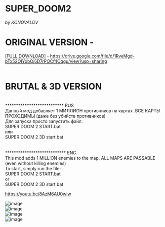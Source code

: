 # SUPER_DOOM2
<p><em>by KONOVALOV</em></p>

# ORIGINAL VERSION - 
[[FULL DOWNLOAD]](https://drive.google.com/file/d/1RveMgd-bTx52OIYobQj6D7rPQCf4Cqgu/view?usp=sharing) - https://drive.google.com/file/d/1RveMgd-bTx52OIYobQj6D7rPQCf4Cqgu/view?usp=sharing
<br>
<br>
# BRUTAL & 3D VERSION

<br> *************************** RUS <br>
Данный мод добавляет 1 МИЛЛИОН противников на картах. ВСЕ КАРТЫ ПРОХОДИМЫ (даже без убийств противников) <br>
Для запуска просто запустить файл: <br>
SUPER DOOM 2 START.bat <br>
или <br>
SUPER DOOM 2 3D start.bat  <br>
<br>
<br> **************************** ENG <br>
This mod adds 1 MILLION enemies to the map. ALL MAPS ARE PASSABLE (even without killing enemies) <br>
To start, simply run the file: <br>
SUPER DOOM 2 START.bat <br>
or <br>
SUPER DOOM 2 3D start.bat <br>

https://youtu.be/8AzM6AU0wIw

![image](https://github.com/user-attachments/assets/fae00d7e-9155-4767-b846-f23c789cd300)
<br>
![image](https://github.com/user-attachments/assets/5729da84-9f8f-42ee-a170-51e5da37faed)
<br>
![image](https://github.com/user-attachments/assets/cb81e881-9529-411a-9894-4e662c396d70)
<br>
![image](https://github.com/user-attachments/assets/fe35c119-a596-4f68-a8e4-720b3d4d17c7)



